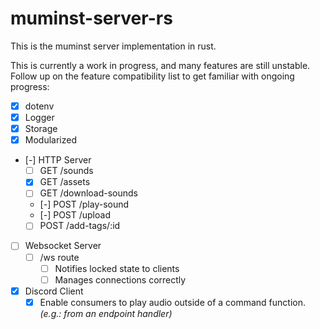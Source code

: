 # muminst-server-rs

This is the muminst server implementation in rust.

This is currently a work in progress, and many features are still unstable. Follow up on the feature compatibility list to get familiar with ongoing progress:

- [x] dotenv 
- [x] Logger
- [x] Storage
- [x] Modularized
- [-] HTTP Server
    - [ ] GET /sounds
    - [x] GET /assets
    - [ ] GET /download-sounds
    - [-] POST /play-sound
    - [-] POST /upload
    - [ ] POST /add-tags/:id
- [ ] Websocket Server
    - [ ] /ws route
        - [ ] Notifies locked state to clients
        - [ ] Manages connections correctly
- [x] Discord Client
    - [x] Enable consumers to play audio outside of a command function. _(e.g.: from an endpoint handler)_